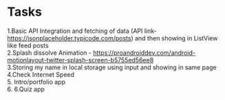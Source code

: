 # Tasks
1.Basic API Integration and fetching of data (API link- https://jsonplaceholder.typicode.com/posts) and then showing in ListView like feed posts             
2.Splash dissolve Animation - https://proandroiddev.com/android-motionlayout-twitter-splash-screen-b5755ed56ee8        
3.Storing my name in local storage using input and showing in same page    
4.Check Internet Speed          
5. Intro/portfolio app        
6.    6.Quiz app
